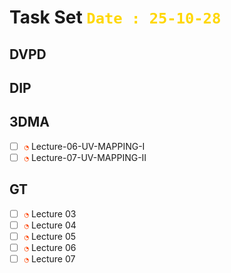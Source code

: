 # Task Set <span style="color:Gold;font-weight:bold">`Date : 25-10-28`</span>

## DVPD

## DIP

## 3DMA
- [ ] <span style="color:OrangeRed;">`◔`</span> Lecture-06-UV-MAPPING-I
- [ ] <span style="color:OrangeRed;">`◔`</span> Lecture-07-UV-MAPPING-II

## GT
- [ ] <span style="color:OrangeRed;">`◔`</span> Lecture 03
- [ ] <span style="color:OrangeRed;">`◔`</span> Lecture 04
- [ ] <span style="color:OrangeRed;">`◔`</span> Lecture 05
- [ ] <span style="color:OrangeRed;">`◔`</span> Lecture 06
- [ ] <span style="color:OrangeRed;">`◔`</span> Lecture 07